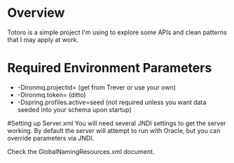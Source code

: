 # Overview

Totoro is a simple project I'm using to explore some APIs and clean patterns that I may apply at work.



# Required Environment Parameters

* -Dironmq.projectid= (get from Trever or use your own)
* -Dironmq.token= (ditto)
* -Dspring.profiles.active=seed (not required unless you want data seeded into your schema upon startup)

#Setting up Server.xml
You will need several JNDI settings to get the server working.  By default the server will attempt to run with Oracle,
but you can override parameters via JNDI.

Check the GlobalNamingResources.xml document.
